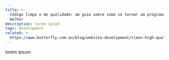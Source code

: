 ```yaml
---
title: >-
  Código limpo e de qualidade: um guia sobre como se tornar um programador
  melhor
description: lorem ipsum
tags: development
related: >-
  https://www.butterfly.com.au/blog/website-development/clean-high-quality-code-a-guide-on-how-to-become-a-better-programmer
---
```

lorem ipsum
